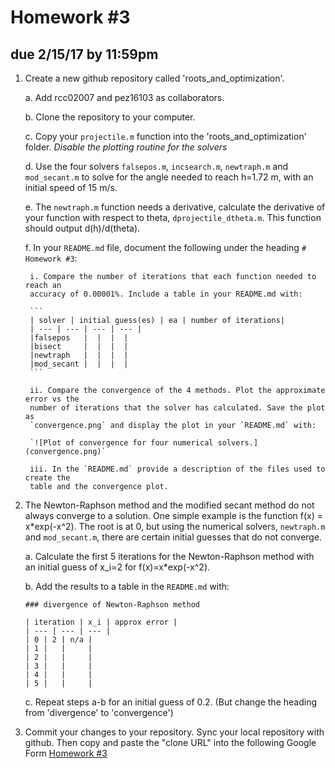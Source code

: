 # Homework #3
## due 2/15/17 by 11:59pm


1. Create a new github repository called 'roots_and_optimization'. 

    a. Add rcc02007 and pez16103 as collaborators.

    b. Clone the repository to your computer.

    c. Copy your `projectile.m` function into the 'roots_and_optimization' folder.
    *Disable the plotting routine for the solvers*

    d. Use the four solvers `falsepos.m`, `incsearch.m`, `newtraph.m` and `mod_secant.m`
    to solve for the angle needed to reach h=1.72 m, with an initial speed of 15 m/s. 

    e. The `newtraph.m` function needs a derivative, calculate the derivative of your
    function with respect to theta, `dprojectile_dtheta.m`. This function should
    output d(h)/d(theta). 


    f. In your `README.md` file, document the following under the heading `#
    Homework #3`:

        i. Compare the number of iterations that each function needed to reach an
        accuracy of 0.00001%. Include a table in your README.md with:

        ```
        | solver | initial guess(es) | ea | number of iterations|
        | --- | --- | --- | --- |
        |falsepos   |  |  |  |
        |bisect     |  |  |  |
        |newtraph   |  |  |  |
        |mod_secant |  |  |  |
        ```

        ii. Compare the convergence of the 4 methods. Plot the approximate error vs the
        number of iterations that the solver has calculated. Save the plot as
        `convergence.png` and display the plot in your `README.md` with:

        `![Plot of convergence for four numerical solvers.](convergence.png)`

        iii. In the `README.md` provide a description of the files used to create the
        table and the convergence plot. 

2. The Newton-Raphson method and the modified secant method do not always converge to a
solution. One simple example is the function f(x) = x*exp(-x^2). The root is at 0, but
using the numerical solvers, `newtraph.m` and `mod_secant.m`, there are certain initial
guesses that do not converge. 

    a. Calculate the first 5 iterations for the Newton-Raphson method with an initial
    guess of x_i=2 for f(x)=x*exp(-x^2).

    b. Add the results to a table in the `README.md` with:

    ```
    ### divergence of Newton-Raphson method

    | iteration | x_i | approx error |
    | --- | --- | --- |
    | 0 | 2 | n/a |
    | 1 |   |     |
    | 2 |   |     |
    | 3 |   |     |
    | 4 |   |     |
    | 5 |   |     |
    ```

    c. Repeat steps a-b for an initial guess of 0.2. (But change the heading from
    'divergence' to 'convergence')

3. Commit your changes to your repository. Sync your local repository with github. Then
copy and paste the "clone URL" into the following Google Form [Homework
#3](https://goo.gl/forms/UJBGwp0fQcSxImkq2)
